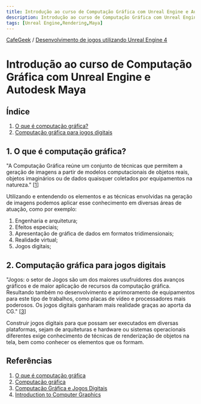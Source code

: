 ```yaml
---
title: Introdução ao curso de Computação Gráfica com Unreal Engine e Autodesk Maya
description: Introdução ao curso de Computação Gráfica com Unreal Engine e Autodesk Maya
tags: [Unreal Engine,Rendering,Maya]
---
```

[CafeGeek](https://myerco.github.io/unreal-engine)  / [Desenvolvimento de jogos utilizando Unreal Engine 4](https://myerco.github.io/CafeGeek/ue4_computacao_grafica/index.html)

# Introdução ao curso de Computação Gráfica com Unreal Engine e Autodesk Maya

## Índice
1. [O que é computação gráfica?](#1)
1. [Computação gráfica para jogos digitais](#2)

<a name="1"></a>
## 1. O que é computação gráfica?
"A Computação Gráfica reúne um conjunto de técnicas que permitem a geração de imagens a partir de modelos computacionais de objetos reais, objetos imaginários ou de dados quaisquer coletados por equipamentos na natureza." [[1](#r1)]

Utilizando e entendendo os elementos e as técnicas envolvidas na geração de imagens podemos aplicar esse conhecimento em diversas áreas de atuação, como por exemplo:
1. Engenharia e arquitetura;    
1. Efeitos especiais;
1. Apresentação de gráfica de dados em formatos tridimensionais;
1. Realidade virtual;
1. Jogos digitais;

<a name="2"></a>
## 2. Computação gráfica para jogos digitais
"Jogos: o setor de Jogos são um dos maiores usufruidores dos avanços gráficos e de maior aplicação de recursos da computação gráfica. Resultando também no desenvolvimento e aprimoramento de equipamentos para este tipo de trabalhos, como placas de vídeo e processadores mais poderosos. Os jogos digitais ganharam mais realidade graças ao aporta da CG." [[3](#r3)]

Construir jogos digitais para que possam ser executados em diversas plataformas, sejam de arquiteturas e hardware ou sistemas operacionais diferentes exige conhecimento de técnicas de renderização de objetos na tela, bem como conhecer os elementos que os formam.

## Referências
<a name="r1"></a>
1. [O que é computação gráfica](http://www.um.pro.br/index.php?c=/computacao/definicao)
1. [Computação gráfica](https://pt.wikipedia.org/wiki/Computa%C3%A7%C3%A3o_gr%C3%A1fica)
<a name="r3"></a>
1. [Computação Gráfica e Jogos Digitais](https://medium.com/@bitsgrupo/computa%C3%A7%C3%A3o-gr%C3%A1fica-e-jogos-digitais-1e15f0febf7c)
1. [Introduction to Computer Graphics](http://math.hws.edu/graphicsbook/)
